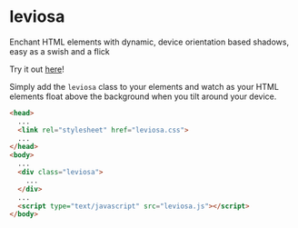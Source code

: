# leviosa
Enchant HTML elements with dynamic, device orientation based shadows, easy as a swish and a flick

Try it out [here](http://bbush.me/leviosa.html)!

Simply add the `leviosa` class to your elements and watch as your HTML elements float above the background when you tilt around your device.

```html
<head>
  ...
  <link rel="stylesheet" href="leviosa.css">
  ...
</head>
<body>
  ...
  <div class="leviosa">
    ...
  </div>
  ...
  <script type="text/javascript" src="leviosa.js"></script>
</body>
```
